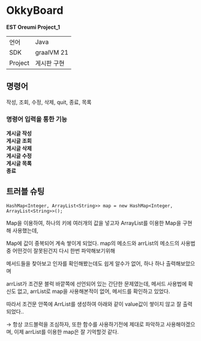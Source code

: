 # OkkyBoard
**EST Oreumi Project_1**  

<table>
    <tbody>
        <tr>
            <td>언어</td> <td>Java</td>
        </tr>
        <tr>
            <td>SDK</td> <td>graalVM 21</td>
        </tr>
        <tr>
            <td>Project</td> <td>게시판 구현</td>
        </tr>
    </tbody>
</table>

## 명령어

작성, 조회, 수정, 삭제, quit, 종료, 목록

### 명령어 입력을 통한 기능

**게시글 작성**  
**게시글 조회**  
**게시글 삭제**  
**게시글 수정**  
**게시글 목록**  
**종료**  

## 트러블 슈팅
`HashMap<Integer, ArrayList<String>> map = new HashMap<Integer, ArrayList<String>>();`

Map을 이용하여, 하나의 키에 여러개의 값을 넣고자 ArrayList를 이용한 Map을 구현해 사용했는데,

Map에 값이 중복되어 계속 쌓이게 되었다. map의 메소드와 arrList의 메소드의 사용법중 어떤것이 잘못된건지 다시 한번 파악해보기위해

메서드들을 찾아보고 인자를 확인해봤는데도 쉽게 알수가 없어, 하나 하나 출력해보았으며

arrList가 조건문 블럭 바깥쪽에 선언되어 있는 간단한 문제였는데, 메서드 사용법에 확신도 없고, arrList로 map을 사용해본적이 없어, 메서드를 확인하고 있었다.

따라서 조건문 안쪽에 ArrList를 생성하여 아래와 같이 value값이 쌓이지 않고 잘 출력되었다..

→ 항상 코드블럭을 조심하자, 또한 함수를 사용하기전에 제대로 파악하고 사용해야겠으며, 이제 arrList를 이용한 map은 잘 기억할것 같다.

